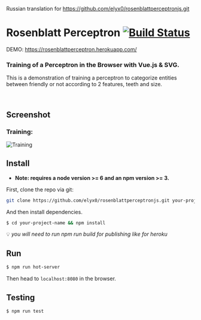 Russian translation for https://github.com/elyx0/rosenblattperceptronjs.git

# Rosenblatt Perceptron [![Build Status][travis-image]][travis-url]

DEMO: https://rosenblattperceptron.herokuapp.com/
### Training of a Perceptron in the Browser with Vue.js & SVG.

This is a demonstration of training a perceptron to categorize entities between friendly or not according
to 2 features, teeth and size.

<br/>

## Screenshot

### Training:
![Training](/media/perceptron.gif)

## Install

* **Note: requires a node version >= 6 and an npm version >= 3.**

First, clone the repo via git:

```bash
git clone https://github.com/elyx0/rosenblattperceptronjs.git your-project-name
```

And then install dependencies.

```bash
$ cd your-project-name && npm install
```

:bulb: *you will need to run npm run build for publishing like for heroku*

## Run

```bash
$ npm run hot-server
```
Then head to `localhost:8080` in the browser.

## Testing
```bash
$ npm run test
```

[travis-image]: https://travis-ci.org/Elyx0/rosenblattperceptronjs.svg?branch=master
[travis-url]: https://travis-ci.org/Elyx0/rosenblattperceptronjs
